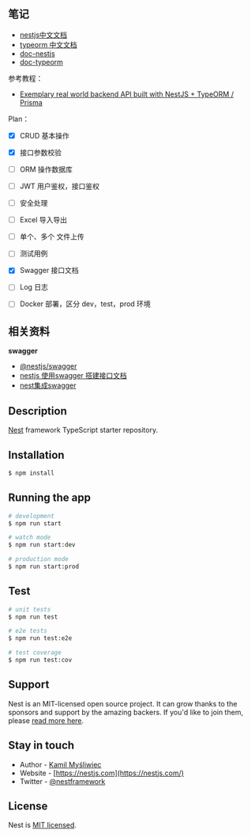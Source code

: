 ## 笔记

- [nestjs中文文档](https://docs.nestjs.cn/8/firststeps)
- [typeorm 中文文档](https://typeorm.biunav.com/zh/#%E5%9C%A8%E6%95%B0%E6%8D%AE%E5%BA%93%E4%B8%AD%E6%9B%B4%E6%96%B0)
- [doc-nestjs](https://docs.nestjs.com/first-steps)
- [doc-typeorm](https://docs.nestjs.cn/8/firststeps)

参考教程：

- [Exemplary real world backend API built with NestJS + TypeORM / Prisma](https://github.com/lujakob/nestjs-realworld-example-app)

Plan：

- [x] CRUD 基本操作
- [x] 接口参数校验
- [ ] ORM 操作数据库
- [ ] JWT 用户鉴权，接口鉴权
- [ ] 安全处理
- [ ] Excel 导入导出
- [ ] 单个、多个 文件上传
- [ ] 测试用例
- [x] Swagger 接口文档
- [ ] Log 日志
- [ ] Docker 部署，区分 dev，test，prod 环境


## 相关资料

**swagger**
- [@nestjs/swagger](https://github.com/nestjs/swagger)
- [nestjs 使用swagger 搭建接口文档](https://blog.csdn.net/gwdgwd123/article/details/105412274)
- [nest集成swagger](https://blog.csdn.net/weixin_44828005/article/details/116136244)

## Description

[Nest](https://github.com/nestjs/nest) framework TypeScript starter repository.

## Installation

```bash
$ npm install
```

## Running the app

```bash
# development
$ npm run start

# watch mode
$ npm run start:dev

# production mode
$ npm run start:prod
```

## Test

```bash
# unit tests
$ npm run test

# e2e tests
$ npm run test:e2e

# test coverage
$ npm run test:cov
```

## Support

Nest is an MIT-licensed open source project. It can grow thanks to the sponsors and support by the amazing backers. If you'd like to join them, please [read more here](https://docs.nestjs.com/support).

## Stay in touch

- Author - [Kamil Myśliwiec](https://kamilmysliwiec.com)
- Website - [https://nestjs.com](https://nestjs.com/)
- Twitter - [@nestframework](https://twitter.com/nestframework)

## License

Nest is [MIT licensed](LICENSE).
